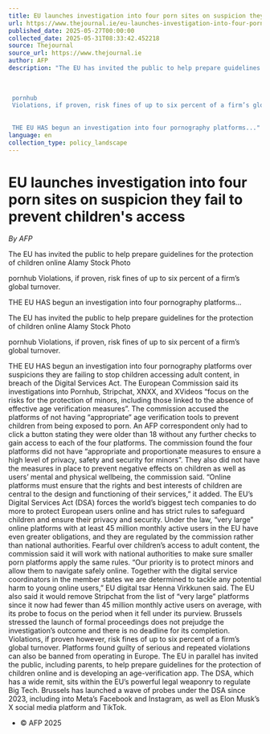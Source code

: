 ```yaml
---
title: EU launches investigation into four porn sites on suspicion they fail to prevent children's access
url: https://www.thejournal.ie/eu-launches-investigation-into-four-porn-sites-on-suspicion-they-fail-to-prevent-childrens-access-6715856-May2025/
published_date: 2025-05-27T00:00:00
collected_date: 2025-05-31T08:33:42.452218
source: Thejournal
source_url: https://www.thejournal.ie
author: AFP
description: "The EU has invited the public to help prepare guidelines for the protection of children online Alamy Stock Photo 
 
 
 
 pornhub 
 Violations, if proven, risk fines of up to six percent of a firm’s global turnover. 
 
 
 THE EU HAS begun an investigation into four pornography platforms..."
language: en
collection_type: policy_landscape
---
```


# EU launches investigation into four porn sites on suspicion they fail to prevent children's access

*By AFP*

The EU has invited the public to help prepare guidelines for the protection of children online Alamy Stock Photo 
 
 
 
 pornhub 
 Violations, if proven, risk fines of up to six percent of a firm’s global turnover. 
 
 
 THE EU HAS begun an investigation into four pornography platforms...

The EU has invited the public to help prepare guidelines for the protection of children online Alamy Stock Photo

pornhub 
 Violations, if proven, risk fines of up to six percent of a firm’s global turnover.

THE EU HAS begun an investigation into four pornography platforms over suspicions they are failing to stop children accessing adult content, in breach of the Digital Services Act. 
 The European Commission said its investigations into Pornhub, Stripchat, XNXX, and XVideos “focus on the risks for the protection of minors, including those linked to the absence of effective age verification measures”. 
 The commission accused the platforms of not having “appropriate” age verification tools to prevent children from being exposed to porn. 
 An AFP correspondent only had to click a button stating they were older than 18 without any further checks to gain access to each of the four platforms. 
 The commission found the four platforms did not have “appropriate and proportionate measures to ensure a high level of privacy, safety and security for minors”. 
 They also did not have the measures in place to prevent negative effects on children as well as users’ mental and physical wellbeing, the commission said. 
 “Online platforms must ensure that the rights and best interests of children are central to the design and functioning of their services,” it added. 
 The EU’s Digital Services Act (DSA) forces the world’s biggest tech companies to do more to protect European users online and has strict rules to safeguard children and ensure their privacy and security. 
 Under the law, “very large” online platforms with at least 45 million monthly active users in the EU have even greater obligations, and they are regulated by the commission rather than national authorities. 
 Fearful over children’s access to adult content, the commission said it will work with national authorities to make sure smaller porn platforms apply the same rules. 
 “Our priority is to protect minors and allow them to navigate safely online. Together with the digital service coordinators in the member states we are determined to tackle any potential harm to young online users,” EU digital tsar Henna Virkkunen said. 
 The EU also said it would remove Stripchat from the list of “very large” platforms since it now had fewer than 45 million monthly active users on average, with its probe to focus on the period when it fell under its purview. 
 Brussels stressed the launch of formal proceedings does not prejudge the investigation’s outcome and there is no deadline for its completion. 
 Violations, if proven however, risk fines of up to six percent of a firm’s global turnover. Platforms found guilty of serious and repeated violations can also be banned from operating in Europe. 
 The EU in parallel has invited the public, including parents, to help prepare guidelines for the protection of children online and is developing an age-verification app. 
 The DSA, which has a wide remit, sits within the EU’s powerful legal weaponry to regulate Big Tech. 
 Brussels has launched a wave of probes under the DSA since 2023, including into Meta’s Facebook and Instagram, as well as Elon Musk’s X social media platform and TikTok.
 
 - © AFP 2025